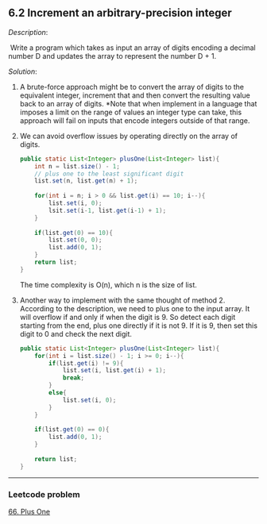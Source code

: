 ## 6.2 Increment an arbitrary-precision integer

*Description*:

​		Write a program which takes as input an array of digits encoding a decimal number D and updates the array to represent the number D + 1.

*Solution*:

1.  A brute-force approach might be to convert the array of digits to the equivalent integer, increment that and then convert the resulting value back to an array of digits. *Note that when implement in a language that imposes a limit on the range of values an integer type can take, this approach will fail on inputs that encode integers outside of that range.

2. We can avoid overflow issues by operating directly on the array of digits.

   ```java
   public static List<Integer> plusOne(List<Integer> list){
       int n = list.size() - 1;
       // plus one to the least significant digit
       list.set(n, list.get(n) + 1);
       
       for(int i = n; i > 0 && list.get(i) == 10; i--){
           list.set(i, 0);
           lsit.set(i-1, list.get(i-1) + 1);
       }
       
       if(list.get(0) == 10){
           list.set(0, 0);
           list.add(0, 1);
       }
       return list;
   }
   ```

   The time complexity is O(n), which n is the size of list.

3. Another way to implement with the same thought of method 2. According to the description, we need to plus one to the input array. It will overflow if and only if when the digit is 9. So detect each digit starting from the end, plus one directly if it is not 9. If it is 9, then set this digit to 0 and check the next digit.

   ```java
   public static List<Integer> plusOne(List<Integer> list){
       for(int i = list.size() - 1; i >= 0; i--){
           if(list.get(i) != 9){
               list.set(i, list.get(i) + 1);
               break;
           }
           else{
               list.set(i, 0);
           }
       }
       
       if(list.get(0) == 0){
           list.add(0, 1);
       }
       
       return list;
   }
   ```

   

***

### Leetcode problem

[ 66. Plus One ]( https://github.com/DavidWang1997/wpblog.GitHub.io/issues/52 )